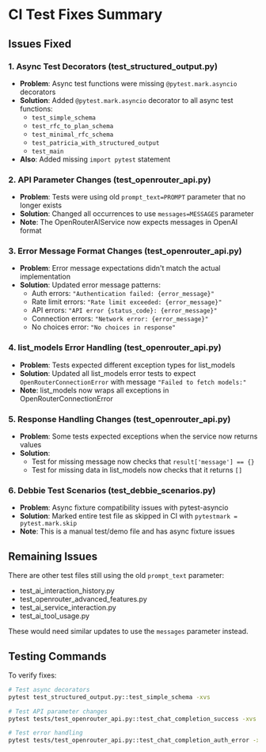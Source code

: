 # CI Test Fixes Summary

## Issues Fixed

### 1. Async Test Decorators (test_structured_output.py)
- **Problem**: Async test functions were missing `@pytest.mark.asyncio` decorators
- **Solution**: Added `@pytest.mark.asyncio` decorator to all async test functions:
  - `test_simple_schema`
  - `test_rfc_to_plan_schema`
  - `test_minimal_rfc_schema`
  - `test_patricia_with_structured_output`
  - `test_main`
- **Also**: Added missing `import pytest` statement

### 2. API Parameter Changes (test_openrouter_api.py)
- **Problem**: Tests were using old `prompt_text=PROMPT` parameter that no longer exists
- **Solution**: Changed all occurrences to use `messages=MESSAGES` parameter
- **Note**: The OpenRouterAIService now expects messages in OpenAI format

### 3. Error Message Format Changes (test_openrouter_api.py)
- **Problem**: Error message expectations didn't match the actual implementation
- **Solution**: Updated error message patterns:
  - Auth errors: `"Authentication failed: {error_message}"`
  - Rate limit errors: `"Rate limit exceeded: {error_message}"`
  - API errors: `"API error {status_code}: {error_message}"`
  - Connection errors: `"Network error: {error_message}"`
  - No choices error: `"No choices in response"`

### 4. list_models Error Handling (test_openrouter_api.py)
- **Problem**: Tests expected different exception types for list_models
- **Solution**: Updated all list_models error tests to expect `OpenRouterConnectionError` with message `"Failed to fetch models:"`
- **Note**: list_models now wraps all exceptions in OpenRouterConnectionError

### 5. Response Handling Changes (test_openrouter_api.py)
- **Problem**: Some tests expected exceptions when the service now returns values
- **Solution**: 
  - Test for missing message now checks that `result['message'] == {}`
  - Test for missing data in list_models now checks that it returns `[]`

### 6. Debbie Test Scenarios (test_debbie_scenarios.py)
- **Problem**: Async fixture compatibility issues with pytest-asyncio
- **Solution**: Marked entire test file as skipped in CI with `pytestmark = pytest.mark.skip`
- **Note**: This is a manual test/demo file and has async fixture issues

## Remaining Issues

There are other test files still using the old `prompt_text` parameter:
- test_ai_interaction_history.py
- test_openrouter_advanced_features.py
- test_ai_service_interaction.py
- test_ai_tool_usage.py

These would need similar updates to use the `messages` parameter instead.

## Testing Commands

To verify fixes:
```bash
# Test async decorators
pytest test_structured_output.py::test_simple_schema -xvs

# Test API parameter changes
pytest tests/test_openrouter_api.py::test_chat_completion_success -xvs

# Test error handling
pytest tests/test_openrouter_api.py::test_chat_completion_auth_error -xvs
```